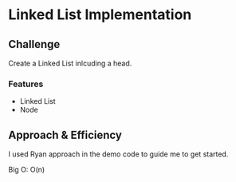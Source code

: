 # Linked List Implementation
<!-- Description of the challenge -->

## Challenge

Create a Linked List inlcuding a head.

### Features

- Linked List
- Node

## Approach & Efficiency

I used Ryan approach in the demo code to guide me to get started.

Big O: O(n)
